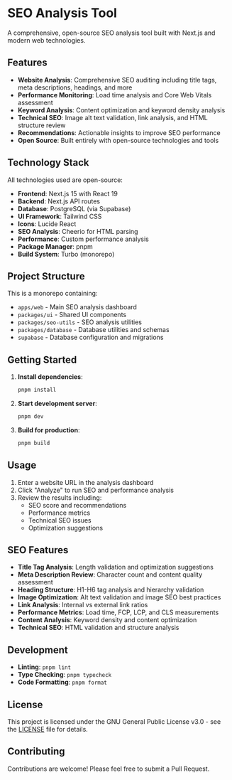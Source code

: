 # SEO Analysis Tool

A comprehensive, open-source SEO analysis tool built with Next.js and modern web technologies.

## Features

- **Website Analysis**: Comprehensive SEO auditing including title tags, meta descriptions, headings, and more
- **Performance Monitoring**: Load time analysis and Core Web Vitals assessment
- **Keyword Analysis**: Content optimization and keyword density analysis  
- **Technical SEO**: Image alt text validation, link analysis, and HTML structure review
- **Recommendations**: Actionable insights to improve SEO performance
- **Open Source**: Built entirely with open-source technologies and tools

## Technology Stack

All technologies used are open-source:

- **Frontend**: Next.js 15 with React 19
- **Backend**: Next.js API routes
- **Database**: PostgreSQL (via Supabase)
- **UI Framework**: Tailwind CSS
- **Icons**: Lucide React
- **SEO Analysis**: Cheerio for HTML parsing
- **Performance**: Custom performance analysis
- **Package Manager**: pnpm
- **Build System**: Turbo (monorepo)

## Project Structure

This is a monorepo containing:

- `apps/web` - Main SEO analysis dashboard
- `packages/ui` - Shared UI components
- `packages/seo-utils` - SEO analysis utilities
- `packages/database` - Database utilities and schemas
- `supabase` - Database configuration and migrations

## Getting Started

1. **Install dependencies**:
   ```bash
   pnpm install
   ```

2. **Start development server**:
   ```bash
   pnpm dev
   ```

3. **Build for production**:
   ```bash
   pnpm build
   ```

## Usage

1. Enter a website URL in the analysis dashboard
2. Click "Analyze" to run SEO and performance analysis
3. Review the results including:
   - SEO score and recommendations
   - Performance metrics
   - Technical SEO issues
   - Optimization suggestions

## SEO Features

- **Title Tag Analysis**: Length validation and optimization suggestions
- **Meta Description Review**: Character count and content quality assessment
- **Heading Structure**: H1-H6 tag analysis and hierarchy validation
- **Image Optimization**: Alt text validation and image SEO best practices
- **Link Analysis**: Internal vs external link ratios
- **Performance Metrics**: Load time, FCP, LCP, and CLS measurements
- **Content Analysis**: Keyword density and content optimization
- **Technical SEO**: HTML validation and structure analysis

## Development

- **Linting**: `pnpm lint`
- **Type Checking**: `pnpm typecheck`  
- **Code Formatting**: `pnpm format`

## License

This project is licensed under the GNU General Public License v3.0 - see the [LICENSE](LICENSE) file for details.

## Contributing

Contributions are welcome! Please feel free to submit a Pull Request.